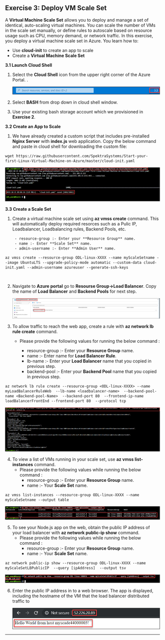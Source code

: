 Exercise 3: Deploy VM Scale Set
-------------------------------

A **Virtual Machine Scale Set** allows you to deploy and manage a set of identical, auto-scaling virtual machines. You can scale the number of VMs in the scale set manually, or define rules to autoscale based on resource usage such as CPU, memory demand, or network traffic. In this exercise, you deploy a virtual machine scale set in Azure. You learn how to:<br/>

- Use **cloud-init** to create an app to scale<br/>
- Create a **Virtual Machine Scale Set**<br/>

**3.1 Launch Cloud Shell**

1. Select the **Cloud Shell** icon from the upper right corner of the Azure Portal. .<br/>

   <img src="images/azureclisign.png"/><br/>

2. Select **BASH** from drop down in cloud shell window.<br/>

3. Use your existing bash storage account which we provisioned in **Exercise 2**.


**3.2 Create an App to Scale** <br/>

1. We have already created a custom script that includes pre-installed **Nginx Server** with **index.js** web application. Copy the below command and paste in cloud shell for downloading the custom file:<br/>

```
wget https://raw.githubusercontent.com/SpektraSystems/Start-your-first-Linux-Virtual-Machine-on-Azure/master/cloud-init.yaml
```

   <img src="images/wgetp.png "/><br/>


**3.3 Create a Scale Set** <br/>

1.  Create a virtual machine scale set using **az vmss create** command. This will automatically deploy required resorces such as a         Pulic IP, Loadbalancer, Loadbalancing rules, Backend Pools, etc. <br/>

   
         - resource-group :- Enter your **Resource Group** name.
         - name :- Enter **Scale Set** name.
         - admin-username :- Enter **Admin User** name.

```
az vmss create --resource-group ODL-linux-XXXX --name myScaleSetname --image UbuntuLTS --upgrade-policy-mode automatic --custom-data cloud-init.yaml --admin-username azureuser --generate-ssh-keys
```

   <mg src="images/vmss.png "/><br/>   

 2. Navigate to **Azure portal** go to **Resourse Group->Load Balancer**. Copy the name of  **Load Balancer** and **Backend Pools** for next step.<br/>
 
    <img src="images/LBname.png "/><br/>
    
 3.  To allow traffic to reach the web app, create a rule with **az network lb rule create** command. <br/>
      - Please provide the following values for running the below command :<br/>
      
         - resource-group   :- Enter your **Resource Group** name.
         - name             :- Enter name for **Load Balancer Rule**.
         - lb-name          :- Enter your **Load Balancer** name that you copied in previous step.
         - backend-pool     :- Enter your **Backend Pool** name that you copied in previous step.
          
     
 ```
az network lb rule create --resource-group <ODL-linux-XXXX> --name myLoadBalancerRuleWeb  --lb-name <loadbalancer-name>  --backend-pool-name <Backend-pool-Name>  --backend-port 80  --frontend-ip-name loadBalancerFrontEnd --frontend-port 80  --protocol tcp
  ```
  
   <img src="images/loadbalncer.png "/><br/>
   
  
4. To view a list of VMs running in your scale set, use **az vmss list-instances** command.<br/>
     - Please provide the following values while running the below command :<br/>
         - resource-group :- Enter your **Resource Group** name.<br/>
         - name :- Your **Scale Set** name.<br/>
  ```
az vmss list-instances --resource-group ODL-linux-XXXX --name myScaleSetname --output table 
  ```
  
   <img src="images/instance.png"/><br/>
   
   
5. To see your Node.js app on the web, obtain the public IP address of your load balancer with **az network public-ip show** command.<br/>
      - Please provide the following values while running the below command :<br/>
          - resource-group :- Enter your **Resource Group** name.<br/>
           - name :- Your **Scale Set** name.<br/>
  ```
  az network public-ip show --resource-group ODL-linux-XXXX --name myScaleSetLBPublicIP  --query [ipAddress]  --output tsv
  ``` 
   
   <img src="images/publicipdisplay.png"/><br/>
   
   
6. Enter the public IP address in to a web browser. The app is displayed, including the hostname of the VM that the load balancer          distributed traffic to <br/>
  
    <img src="images/output.png"/><br/>
     
     
--------------------------------------------------------------------

